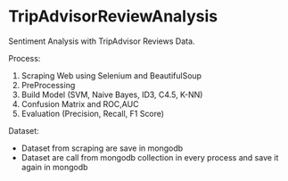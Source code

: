 # TripAdvisorReviewAnalysis
Sentiment Analysis with TripAdvisor Reviews Data.

Process:
1. Scraping Web using Selenium and BeautifulSoup
2. PreProcessing
3. Build Model (SVM, Naive Bayes, ID3, C4.5, K-NN)
4. Confusion Matrix and ROC,AUC
5. Evaluation (Precision, Recall, F1 Score)

Dataset:
- Dataset from scraping are save in mongodb
- Dataset are call from mongodb collection in every process and save it again in mongodb
